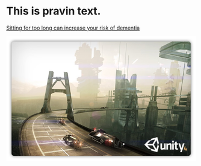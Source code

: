 # This is pravin text.

<a target="_blank" href="http://www.dnaindia.com/health/report-sitting-for-too-long-can-increase-your-risk-of-dementia-2604378" role="heading" aria-level="2">Sitting for too long can increase your risk of dementia</a>

![](Images/5ac6160e6c741f2a48455310.jpg)

